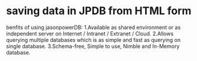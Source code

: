 # saving data in JPDB from HTML form
benfits of using jasonpowerDB:
1.Available as shared environment or as independent server on Internet / Intranet / Extranet / Cloud.
2.Allows querying multiple databases which is as simple and fast as querying on single database.
3.Schema-free, Simple to use, Nimble and In-Memory database.
